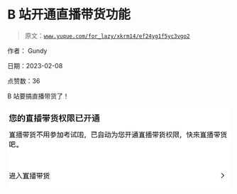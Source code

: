 # B 站开通直播带货功能

> 原文：[`www.yuque.com/for_lazy/xkrm14/ef24yg1f5yc3vgo2`](https://www.yuque.com/for_lazy/xkrm14/ef24yg1f5yc3vgo2)

作者： Gundy

日期：2023-02-08

点赞数：36

B 站要搞直播带货了！

![](img/ed4b71b1f2645ec2eef98369fed0fff3.png)



